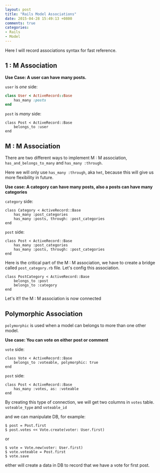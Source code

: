 ```yaml
---
layout: post
title: "Rails Model Associations"
date: 2015-04-28 15:49:13 +0800
comments: true
categories: 
- Rails 
- Model
---
```

Here I will record associations syntax for fast reference.

<h2>1 : M Association</h2>

<strong>Use Case: A user can have many posts.</strong>

`user` is <em>one</em> side:
``` rb
class User < ActiveRecord::Base
	has_many :posts
end
```
`post` is <em>many</em> side:
```
class Post < ActiveRecord::Base
	belongs_to :user
end
```
<!-- more -->

<h2>M : M Association</h2>

There are two different ways to implement M : M association, `has_and_belongs_to_many` and `has_many :through`.

Here we will only use `has_many :through`, aka `hmt`, because this will give us more flexibility in future.

<strong>Use case: A category can have many posts, also a posts can have many categories</strong>

`category` side:
```
class Category < ActiveRecord::Base
	has_many :post_categories
	has_many :posts, through: :post_categories
end
```
`post` side:
```
class Post < ActiveRecord::Base
	has_many :post_categories
	has_many :posts, through: :post_categories
end
```

Here is the critical part of the M : M association, we have to create a bridge called `post_category.rb` file. Let's config this association.
```
class PostCategory < ActiveRecord::Base
	belongs_to :post
	belongs_to :category
end
```
Let's it!! the M : M association is now connected

<h2>Polymorphic Association</h2>

`polymorphic` is used when a model can belongs to more than one other model.

<strong>Use case: You can vote on either post or comment</strong>

`vote` side:
```
class Vote < ActiveRecord::Base
	belongs_to :voteable, polymorphic: true
end
```

`post` side:
```
class Post < ActiveRecord::Base
	has_many :votes, as: :voteable
end
```
By creating this type of connection, we will get two columns in `votes` table. `voteable_type` and `voteable_id`

and we can manipulate DB, for example:
```
$ post = Post.first
$ post.votes << Vote.create(voter: User.first)
```
or 
```
$ vote = Vote.new(voter: User.first)
$ vote.voteable = Post.first
$ vote.save
```
either will create a data in DB to record that we have a vote for first post.
